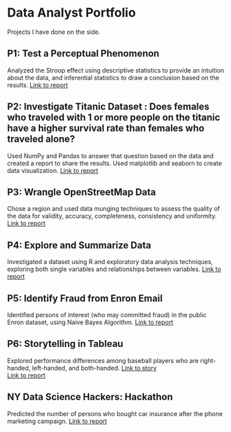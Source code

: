 # Data Analyst Portfolio
Projects I have done on the side.

## P1: Test a Perceptual Phenomenon
Analyzed the Stroop effect using descriptive statistics to provide an intuition about the data, and inferential statistics to draw a conclusion based on the results.
[Link to report](https://github.com/teamaiden/data-analyst-portfolio/blob/master/P1/Project%201.pdf)

## P2: Investigate Titanic Dataset : Does females who traveled with 1 or more people on the titanic have a higher survival rate than females who traveled alone?
Used NumPy and Pandas to answer that question based on the data and created a report to share the results. Used matplotlib and seaborn to create data visualization.
[Link to report](https://github.com/teamaiden/data-analyst-portfolio/blob/master/P2/Titanic%20Data%20Analysis%20.ipynb)

## P3: Wrangle OpenStreetMap Data
Chose a region and used data munging techniques to assess the quality of the data for validity, accuracy, completeness, consistency and uniformity.
[Link to report](https://github.com/teamaiden/data-analyst-portfolio/blob/master/P3/Report.html)
## P4: Explore and Summarize Data
Investigated a dataset using R and exploratory data analysis techniques, exploring both single variables and relationships between variables.
[Link to report](https://github.com/teamaiden/data-analyst-portfolio/blob/master/P4/Understanding_Investors.html)

## P5: Identify Fraud from Enron Email
Identified persons of interest (who may committed fraud) in the public Enron dataset, using Naive Bayes Algorithm.
[Link to report](https://github.com/teamaiden/data-analyst-portfolio/blob/master/P5/Enron%20Dataset%20Report.pdf)

## P6: Storytelling in Tableau
Explored performance differences among baseball players who are right-handed, left-handed, and both-handed.
[Link to story](https://public.tableau.com/shared/69WCQY3C6?:display_count=yes) \
[Link to report](https://github.com/teamaiden/data-analyst-portfolio/blob/master/P6/Handedness%20Performance%20of%20Baseball%20Athletes.pdf)

## NY Data Science Hackers: Hackathon
Predicted the number of persons who bought car insurance after the phone marketing campaign. 
[Link to report](https://github.com/teamaiden/data-portfolio/blob/master/speed_hackers_data_set/Hackathon.ipynb)
